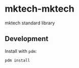 # mktech-mktech

mktech standard library

## Development

Install with `pdm`:

```bash
pdm install
```

